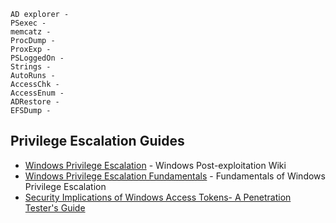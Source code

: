 
    AD explorer -
    PSexec -
    memcatz -
    ProcDump -
    ProxExp -
    PSLoggedOn -
    Strings -
    AutoRuns -
    AccessChk -
    AccessEnum -
    ADRestore -
    EFSDump -
## Privilege Escalation Guides

* [Windows Privilege Escalation](http://www.bhafsec.com/wiki/index.php/Windows_Privilege_Escalation) - Windows Post-exploitation Wiki
* [Windows Privilege Escalation Fundamentals](http://www.fuzzysecurity.com/tutorials/16.html) - Fundamentals of Windows Privilege Escalation
* [Security Implications of Windows Access Tokens- A Penetration Tester's Guide](https://www.exploit-db.com/docs/english/13054-security-implications-of-windows-access-tokens.pdf) 
